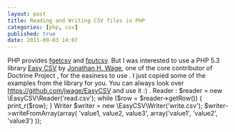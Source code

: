 ```yaml
---
layout: post
title: Reading and Writing CSV files in PHP
categories: [php, csv]
published: true
date: 2011-09-03 14:07
---
```

PHP provides [fgetcsv](http://php.net/manual/en/function.fgetcsv.php) and [fputcsv](http://www.php.net/manual/en/function.fputcsv.php). But I was interested to use a PHP 5.3 library [Easy CSV](https://github.com/jwage/EasyCSV) by [Jonathan H. Wage](http://www.twitter.com/jwage), one of the core contributor of Doctrine Project , for the easiness to use .  I just copied some of the examples from the library for you. You can always look over https://github.com/jwage/EasyCSV and use it :) .  Reader :      $reader = new \EasyCSV\Reader('read.csv');     while ($row = $reader->getRow()) {         print_r($row);     }  Writer      $writer = new \EasyCSV\Writer('write.csv');     $writer->writeFromArray(array(             'value1, value2, value3',             array('value1', 'value2', 'value3')     ));   
